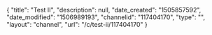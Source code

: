 {
    "title": "Test II",
    "description": null,
    "date_created": "1505857592",
    "date_modified": "1506989193",
    "channelid": "117404170",
    "type": "",
    "layout": "channel",
    "url": "\/c\/test-ii\/117404170"
}